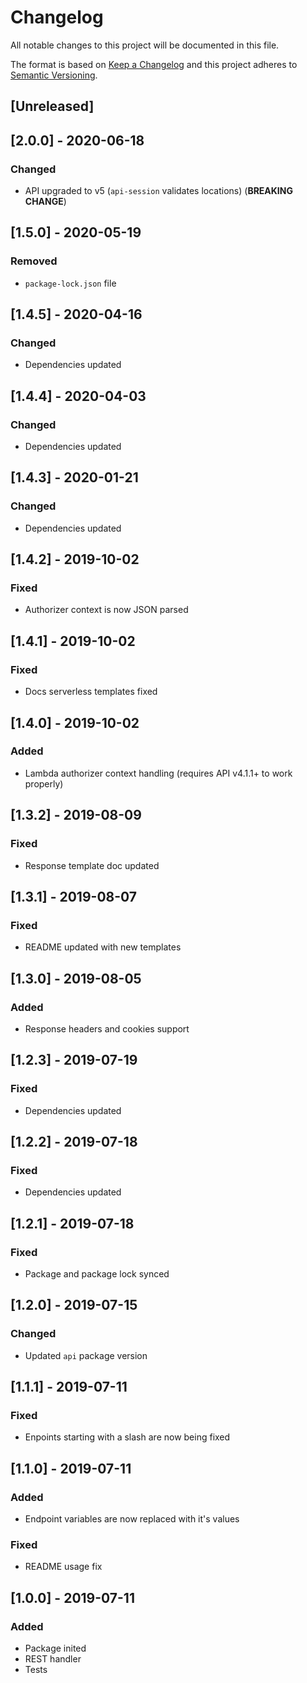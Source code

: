 # Changelog

All notable changes to this project will be documented in this file.

The format is based on [Keep a Changelog](http://keepachangelog.com/en/1.0.0/)
and this project adheres to [Semantic Versioning](http://semver.org/spec/v2.0.0.html).

## [Unreleased]

## [2.0.0] - 2020-06-18
### Changed
- API upgraded to v5 (`api-session` validates locations) (**BREAKING CHANGE**)

## [1.5.0] - 2020-05-19
### Removed
- `package-lock.json` file

## [1.4.5] - 2020-04-16
### Changed
- Dependencies updated

## [1.4.4] - 2020-04-03
### Changed
- Dependencies updated

## [1.4.3] - 2020-01-21
### Changed
- Dependencies updated

## [1.4.2] - 2019-10-02
### Fixed
- Authorizer context is now JSON parsed

## [1.4.1] - 2019-10-02
### Fixed
- Docs serverless templates fixed

## [1.4.0] - 2019-10-02
### Added
- Lambda authorizer context handling (requires API v4.1.1+ to work properly)

## [1.3.2] - 2019-08-09
### Fixed
- Response template doc updated

## [1.3.1] - 2019-08-07
### Fixed
- README updated with new templates

## [1.3.0] - 2019-08-05
### Added
- Response headers and cookies support

## [1.2.3] - 2019-07-19
### Fixed
- Dependencies updated

## [1.2.2] - 2019-07-18
### Fixed
- Dependencies updated

## [1.2.1] - 2019-07-18
### Fixed
- Package and package lock synced

## [1.2.0] - 2019-07-15
### Changed
- Updated `api` package version

## [1.1.1] - 2019-07-11
### Fixed
- Enpoints starting with a slash are now being fixed

## [1.1.0] - 2019-07-11
### Added
- Endpoint variables are now replaced with it's values

### Fixed
- README usage fix

## [1.0.0] - 2019-07-11
### Added
- Package inited
- REST handler
- Tests
